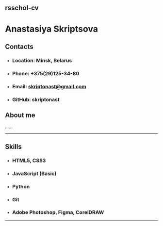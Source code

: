 rsschol-cv
---
**Anastasiya Skriptsova**
===
## **Contacts**

* ### **Location:** Minsk, Belarus
* ### **Phone:** +375(29)125-34-80
* ### **Email:** skriptonast@gmail.com
* ### **GitHub:** skriptonast

## **About me**
......
***

## **Skills**
* ###  HTML5, CSS3
* ###  JavaScript (Basic)
* ###  Python
* ###  Git
* ###  Adobe Photoshop, Figma, CorelDRAW
***



